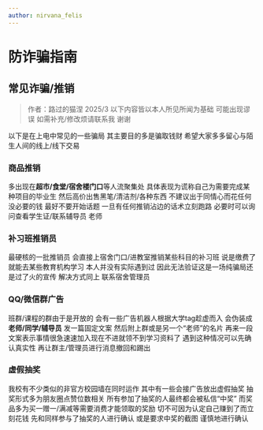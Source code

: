 ```yaml
---
author: nirvana_felis
---
```

# 防诈骗指南
## 常见诈骗/推销 
> 作者：路过的猫涅  2025/3
> 以下内容皆以本人所见所闻为基础 可能出现谬误 如需补充/修改烦请联系我 谢谢

以下是在上电中常见的一些骗局 其主要目的多是骗取钱财 希望大家多多留心与陌生人间的线上/线下交易

### 商品推销

多出现在**超市/食堂/宿舍楼门口**等人流聚集处 具体表现为谎称自己为需要完成某种项目的毕业生  然后高价出售黑笔/清洁剂/各种东西 
不建议出于同情心而花任何没必要的钱 最好不要开始话题 一旦有任何推销沾边的话术立刻跑路 必要时可以询问查看学生证/联系辅导员 老师 

### 补习班推销员

最硬核的一批推销员 会直接上宿舍门口/进教室推销某些科目的补习班 说是缴费了就能去某些教育机构学习 本人并没有实际遇到过 因此无法验证这是一场纯骗局还是过了火的宣传 
解决方式同上 联系宿舍管理员

### QQ/微信群广告

班群/课程的群由于是开放的 会有一些广告机器人根据大学tag趁虚而入 会伪装成**老师/同学/辅导员** 发一篇固定文案 然后附上群或是另一个“老师”的名片 再来一段文案表示事情很急速速加入现在不进就领不到学习资料了 
遇到这种情况可以先确认真实性 再让群主/管理员进行消息撤回和踢出

### 虚假抽奖

我校有不少类似的非官方校园墙在同时运作 其中有一些会接广告放出虚假抽奖 抽奖形式多为朋友圈点赞位数相关 所有参加了抽奖的人最终都会被私信“中奖” 而奖品多为买一赠一/满减等需要消费才能领取的奖励
切不可因为认定自己赚到了而立刻花钱 先和同样参与了抽奖的人进行确认 或是要求中奖的截图 谨慎地进行确认